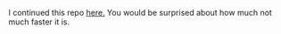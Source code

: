 I continued this repo [here.](https://github.com/Lucas1774/controller-adapter-cpp) You would be surprised about how much not much faster it is.